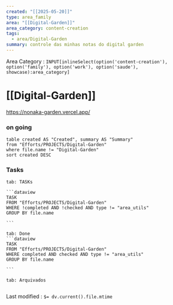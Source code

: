 ```yaml
---
created: "[[2025-05-20]]"
type: area_family
area: "[[Digital-Garden]]"
area_category: content-creation
tags:
  - area/Digital-Garden
summary: controle das minhas notas do digital garden
---
```


Area Category : `INPUT[inlineSelect(option('content-creation'), option('family'), option('work'), option('saude'), showcase):area_category]`


# [[Digital-Garden]]

https://nonaka-garden.vercel.app/


### on going

```dataview
table created AS "Created", summary AS "Summary"
from "Efforts/PROJECTS/Digital-Garden"
where file.name != "Digital-Garden"
sort created DESC
```



### Tasks

````tabs
tab: TASKs

```dataview
TASK
FROM "Efforts/PROJECTS/Digital-Garden"
WHERE !completed AND !checked AND type != "area_utils"
GROUP BY file.name

```

tab: Done
```dataview
TASK
FROM "Efforts/PROJECTS/Digital-Garden"
WHERE completed AND checked AND type != "area_utils"
GROUP BY file.name

```

tab: Arquivados


````











Last modified : `$= dv.current().file.mtime`

